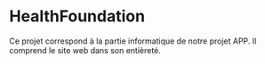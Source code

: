 # HealthFoundation

Ce projet correspond à la partie informatique de notre projet APP. 
Il comprend le site web dans son entièreté.



